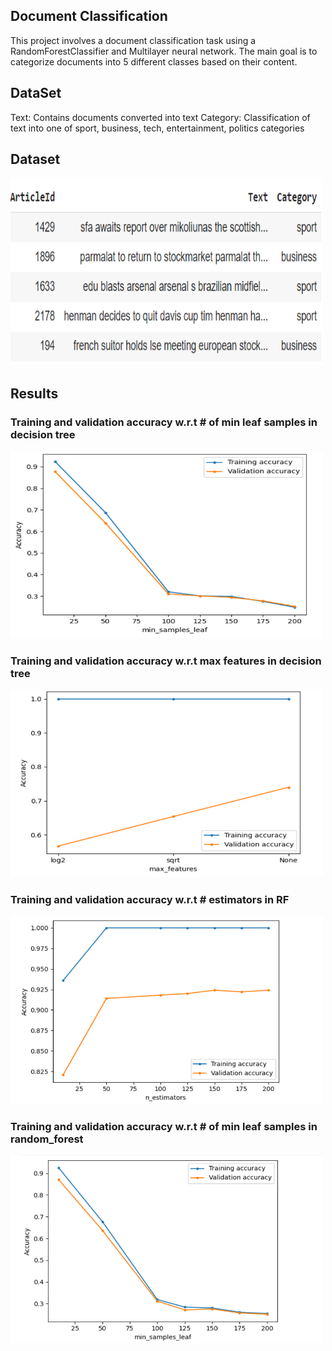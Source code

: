 
## Document Classification

This project involves a document classification task using a RandomForestClassifier and Multilayer neural network. The main goal is to categorize documents into 5 different classes based on their content. 


## DataSet
Text: Contains documents converted into text
Category: Classification of text into one of sport, business, tech, entertainment, politics categories

## Dataset

<img src="images/5.png" alt="dataset" width="500" height="300">

## Results

### Training and validation accuracy w.r.t # of min leaf samples in decision tree
<img src="images/1.png" alt="Min Leaf Samples in Decision Tree" width="500" height="300">

### Training and validation accuracy w.r.t max features in decision tree
<img src="images/2.png" alt="Max Features in Decision Tree" width="500" height="300">

### Training and validation accuracy w.r.t # estimators in RF
<img src="images/3.png" alt="Number of Estimators in RF" width="500" height="300">

### Training and validation accuracy w.r.t # of min leaf samples in random_forest
<img src="images/4.png" alt="Min Leaf Samples in Random Forest" width="500" height="300">






